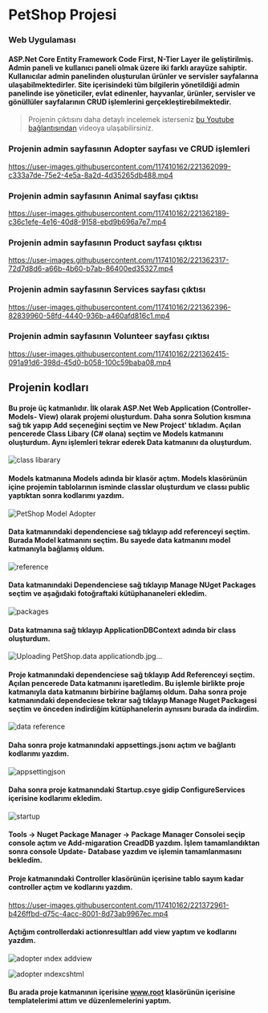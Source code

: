 # PetShop Projesi
### Web Uygulaması 
#### ASP.Net Core Entity Framework Code First, N-Tier Layer ile geliştirilmiş. Admin paneli ve kullanıcı paneli olmak üzere iki farklı arayüze sahiptir. Kullanıcılar admin panelinden oluşturulan ürünler ve servisler sayfalarına ulaşabilmektedirler. Site içerisindeki tüm bilgilerin yönetildiği admin panelinde ise yöneticiler, evlat edinenler, hayvanlar, ürünler, servisler ve gönüllüler sayfalarının CRUD işlemlerini gerçekleştirebilmektedir.

> Projenin çıktısını daha detaylı incelemek isterseniz [bu Youtube bağlantısından](https://www.youtube.com/watch?v=bEHQ9L4SJ9Q&ab_channel=Serife
) videoya ulaşabilirsiniz.


### Projenin admin sayfasının Adopter sayfası ve CRUD işlemleri


https://user-images.githubusercontent.com/117410162/221362099-c333a7de-75e2-4e5a-8a2d-4d35265db488.mp4



### Projenin admin sayfasının Animal sayfası çıktısı


https://user-images.githubusercontent.com/117410162/221362189-c36c1efe-4e16-40d8-9158-ebd9b696a7e7.mp4


### Projenin admin sayfasının Product sayfası çıktısı


https://user-images.githubusercontent.com/117410162/221362317-72d7d8d6-a66b-4b60-b7ab-86400ed35327.mp4


### Projenin admin sayfasının Services sayfası çıktısı


https://user-images.githubusercontent.com/117410162/221362396-82839960-58fd-4440-936b-a460afd816c1.mp4


### Projenin admin sayfasının Volunteer sayfası çıktısı

https://user-images.githubusercontent.com/117410162/221362415-091a91d6-398d-45d0-b058-100c59baba08.mp4


## Projenin kodları

#### Bu proje üç katmanlıdır. İlk olarak ASP.Net Web Application (Controller- Models- View) olarak projemi oluşturdum. Daha sonra Solution kısmına sağ tık yapıp Add seçeneğini seçtim ve New Project' tıkladım. Açılan pencerede Class Libary (C# olana) seçtim ve Models katmanını oluşturdum. Aynı işlemleri tekrar ederek Data katmanını da oluşturdum. 

![class libarary](https://user-images.githubusercontent.com/117410162/221371727-862f2f98-4998-4e28-9929-68e878dd7332.jpg)

#### Models katmanına Models adında bir klasör açtım. Models klasörünün içine projemin tablolarının isminde classlar oluşturdum ve classı public yaptıktan sonra kodlarımı yazdım.

![PetShop Model Adopter](https://user-images.githubusercontent.com/117410162/221371819-f3e620cf-b01b-43a8-b144-c7ae928481d6.jpg)

#### Data katmanındaki dependenciese sağ tıklayıp add referenceyi seçtim. Burada Model katmanını seçtim. Bu sayede data katmanını model katmanıyla bağlamış oldum.

![reference](https://user-images.githubusercontent.com/117410162/221371984-c1fe0705-b55f-47fc-aa3c-6eda589489e4.jpg)

#### Data katmanındaki Dependenciese sağ tıklayıp Manage NUget Packages seçtim ve aşağıdaki fotoğraftaki kütüphananeleri ekledim. 

![packages](https://user-images.githubusercontent.com/117410162/221372113-73e659a6-2528-4521-990b-8cbf2c3ed01d.jpg)

#### Data katmanına sağ tıklayıp ApplicationDBContext adında bir class oluşturdum. 

![Uploading PetShop.data applicationdb.jpg…]()

#### Proje katmanındaki dependenciese sağ tıklayıp Add Referenceyi seçtim. Açılan pencerede Data katmanını işaretledim. Bu işlemle birlikte proje katmanıyla data katmanını birbirine bağlamış oldum. Daha sonra proje katmanındaki dependeciese tekrar sağ tıklayıp Manage Nuget Packagesi seçtim ve önceden indirdiğim kütüphanelerin aynısını burada da indirdim.

![data reference](https://user-images.githubusercontent.com/117410162/221372421-5b5d32ad-ca9c-4226-8166-1228165d3597.jpg)

#### Daha sonra proje katmanındaki appsettings.jsonı açtım ve bağlantı kodlarımı yazdım.

![appsettingjson](https://user-images.githubusercontent.com/117410162/221372584-c6c1f602-af53-49d2-98a3-cc6f67383050.jpg)

#### Daha sonra proje katmanındaki Startup.csye gidip ConfigureServices içerisine kodlarımı ekledim.

![startup](https://user-images.githubusercontent.com/117410162/221372642-4e403a4b-16f3-4ff8-8dce-5ce1afa82615.jpg)

#### Tools -> Nuget Package Manager -> Package Manager Consolei seçip console açtım ve Add-migaration CreadDB yazdım. İşlem tamamlandıktan sonra console Update- Database yazdım ve işlemin tamamlanmasını bekledim. 

#### Proje katmanındaki Controller klasörünün içerisine tablo sayım kadar controller açtım ve kodlarını yazdım.


https://user-images.githubusercontent.com/117410162/221372961-b426ffbd-d75c-4acc-8001-8d73ab9967ec.mp4

#### Açtığım controllerdaki actionresultları add view yaptım ve kodlarını yazdım. 

![adopter ındex addview](https://user-images.githubusercontent.com/117410162/221373146-6dca6dd5-e958-4824-a917-dfc5ba3cd620.jpg)

![adopter ındexcshtml](https://user-images.githubusercontent.com/117410162/221373251-f4b2f98e-e737-475a-9f51-3f3049d212cf.jpg)


#### Bu arada proje katmanının içerisine www.root klasörünün içerisine templatelerimi attım ve düzenlemelerini yaptım. 





